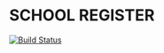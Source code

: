 SCHOOL REGISTER
===========

[![Build Status](https://travis-ci.org/s4nch3zzz/symfony-bdd-app-03-school-register.svg?branch=2.6.3%2Fsymfony-bdd-app-03-school-register)](https://travis-ci.org/s4nch3zzz/symfony-bdd-app-03-school-register)
